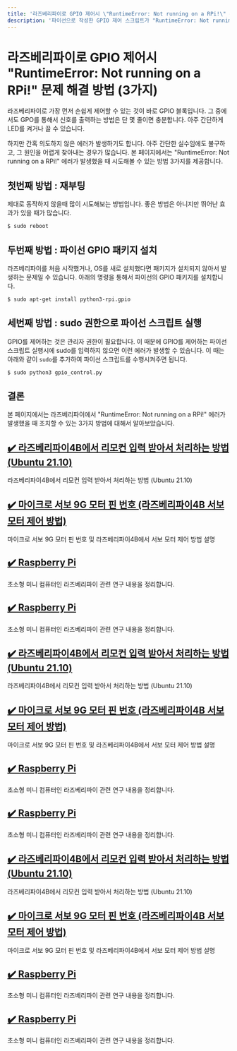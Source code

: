 ```yaml
---
title: '라즈베리파이로 GPIO 제어시 \"RuntimeError: Not running on a RPi!\" 문제 해결 방법 (3가지)'
description: '파이선으로 작성한 GPIO 제어 스크립트가 "RuntimeError: Not running on a RPi!"라는 메시지와 함께 수행되지 못하는 문제를 해결하는 방법에 대해서 설명합니다.'
---
```



라즈베리파이로 GPIO 제어시 "RuntimeError: Not running on a RPi!" 문제 해결 방법 (3가지)
===


라즈베리파이로 가장 먼저 손쉽게 제어할 수 있는 것이 바로 GPIO 블록입니다. 
그 중에서도 GPO를 통해서 신호를 출력하는 방법은 단 몇 줄이면 충분합니다. 
아주 간단하게 LED를 켜거나 끌 수 있습니다.   


하지만 간혹 의도하지 않은 에러가 발생하기도 합니다. 
아주 간단한 실수임에도 불구하고, 그 원인을 어렵게 찾아내는 경우가 많습니다.
본 페이지에서는 "RuntimeError: Not running on a RPi!" 에러가 발생했을 때 시도해볼 수 있는 방법 3가지를 제공합니다.   


첫번째 방법 : 재부팅
---


제대로 동작하지 않을때 많이 시도해보는 방법입니다. 
좋은 방법은 아니지만 뛰어난 효과가 있을 때가 많습니다.


```bash
$ sudo reboot
```


두번째 방법 : 파이선 GPIO 패키지 설치
---


라즈베리파이를 처음 시작했거나, OS를 새로 설치했다면 패키지가 설치되지 않아서 발생하는 문제일 수 있습니다. 
아래의 명령을 통해서 파이선의 GPIO 패키지를 설치합니다.


```bash
$ sudo apt-get install python3-rpi.gpio
```


세번째 방법 : sudo 권한으로 파이선 스크립트 실행
---


GPIO를 제어하는 것은 관리자 권한이 필요합니다. 
이 때문에 GPIO를 제어하는 파이선 스크립트 실행시에 sudo를 입력하지 않으면 이런 에러가 발생할 수 있습니다. 
이 때는 아래와 같이 <code>sudo</code>를 추가하여 파이선 스크립트를 수행시켜주면 됩니다. 


```bash
$ sudo python3 gpio_control.py
```


결론
---


본 페이지에서는 라즈베리파이에서 "RuntimeError: Not running on a RPi!" 에러가 발생했을 때 조치할 수 있는 3가지 방법에 대해서 알아보았습니다.





<!--002-rpi4-ir-receiver-ubuntu-21-10.html-->
[✔️  라즈베리파이4B에서 리모컨 입력 받아서 처리하는 방법 (Ubuntu 21.10)](002-rpi4-ir-receiver-ubuntu-21-10.html)
---


라즈베리파이4B에서 리모컨 입력 받아서 처리하는 방법 (Ubuntu 21.10)


<!--003-rpi4-servo-motor-control.html-->
[✔️  마이크로 서보 9G 모터 핀 번호 (라즈베리파이4B 서보 모터 제어 방법)](003-rpi4-servo-motor-control.html)
---


마이크로 서보 9G 모터 핀 번호 및 라즈베리파이4B에서 서보 모터 제어 방법 설명


<!--_README.html-->
[✔️  Raspberry Pi](_README.html)
---


초소형 미니 컴퓨터인 라즈베리파이 관련 연구 내용을 정리합니다.


<!--index.html-->
[✔️  Raspberry Pi](index.html)
---


초소형 미니 컴퓨터인 라즈베리파이 관련 연구 내용을 정리합니다.


<!--002-rpi4-ir-receiver-ubuntu-21-10.html-->
[✔️  라즈베리파이4B에서 리모컨 입력 받아서 처리하는 방법 (Ubuntu 21.10)](002-rpi4-ir-receiver-ubuntu-21-10.html)
---


라즈베리파이4B에서 리모컨 입력 받아서 처리하는 방법 (Ubuntu 21.10)


<!--003-rpi4-servo-motor-control.html-->
[✔️  마이크로 서보 9G 모터 핀 번호 (라즈베리파이4B 서보 모터 제어 방법)](003-rpi4-servo-motor-control.html)
---


마이크로 서보 9G 모터 핀 번호 및 라즈베리파이4B에서 서보 모터 제어 방법 설명


<!--_README.html-->
[✔️  Raspberry Pi](_README.html)
---


초소형 미니 컴퓨터인 라즈베리파이 관련 연구 내용을 정리합니다.


<!--index.html-->
[✔️  Raspberry Pi](index.html)
---


초소형 미니 컴퓨터인 라즈베리파이 관련 연구 내용을 정리합니다.


<!--002-rpi4-ir-receiver-ubuntu-21-10.html-->
[✔️  라즈베리파이4B에서 리모컨 입력 받아서 처리하는 방법 (Ubuntu 21.10)](002-rpi4-ir-receiver-ubuntu-21-10.html)
---


라즈베리파이4B에서 리모컨 입력 받아서 처리하는 방법 (Ubuntu 21.10)


<!--003-rpi4-servo-motor-control.html-->
[✔️  마이크로 서보 9G 모터 핀 번호 (라즈베리파이4B 서보 모터 제어 방법)](003-rpi4-servo-motor-control.html)
---


마이크로 서보 9G 모터 핀 번호 및 라즈베리파이4B에서 서보 모터 제어 방법 설명


<!--_README.html-->
[✔️  Raspberry Pi](_README.html)
---


초소형 미니 컴퓨터인 라즈베리파이 관련 연구 내용을 정리합니다.


<!--index.html-->
[✔️  Raspberry Pi](index.html)
---


초소형 미니 컴퓨터인 라즈베리파이 관련 연구 내용을 정리합니다.
